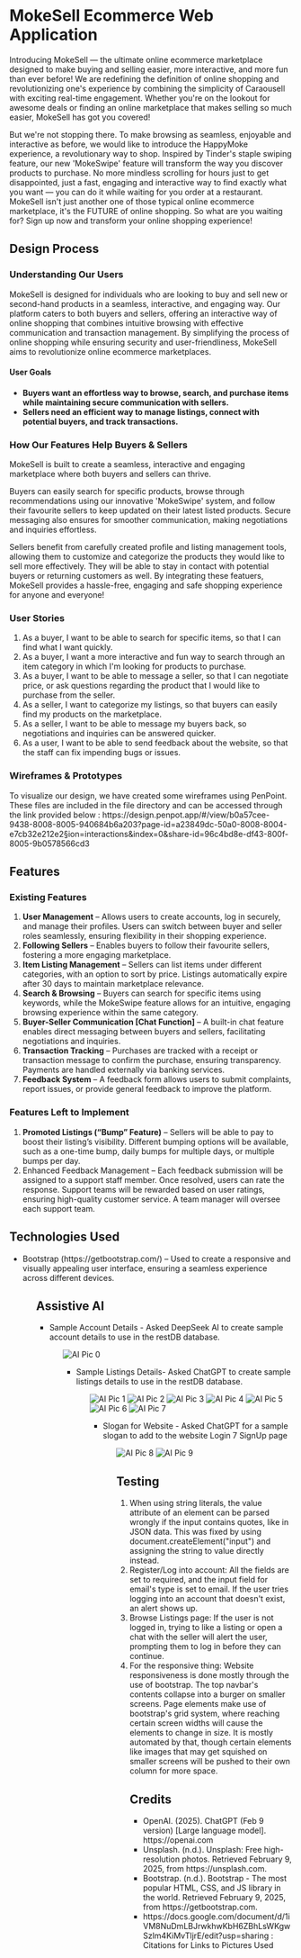 <h1>
  <strong>MokeSell Ecommerce Web Application</strong>
</h1>

<p>
Introducing MokeSell — the ultimate online ecommerce marketplace designed to make buying and selling easier, more interactive, and more fun than ever before! We are redefining the definition of online shopping and revolutionizing one's experience by combining the simplicity of Caraousell with exciting real-time engagement. Whether you're on the lookout for awesome deals or finding an online marketplace that makes selling so much easier, MokeSell has got you covered! 

But we're not stopping there. To make browsing as seamless, enjoyable and interactive as before, we would like to introduce the HappyMoke experience, a revolutionary way to shop. Inspired by Tinder's staple swiping feature, our new 'MokeSwipe' feature will transform the way you discover products to purchase. No more mindless scrolling for hours just to get disappointed, just a fast, engaging and interactive way to find exactly what you want — you can do it while waiting for you order at a restaurant. MokeSell isn't just another one of those typical online ecommerce marketplace, it's the FUTURE of online shopping. So what are you waiting for? Sign up now and transform your online shopping experience!
</p>

<h2>
  <strong>Design Process</strong>
</h2>

<h3>
  <strong>Understanding Our Users</strong>
</h3>

<p> 
MokeSell is designed for individuals who are looking to buy and sell new or second-hand products in a seamless, interactive, and engaging way. Our platform caters to both buyers and sellers, offering an interactive way of online shopping that combines intuitive browsing with effective communication and transaction management. By simplifying the process of online shopping while ensuring security and user-friendliness, MokeSell aims to revolutionize online ecommerce marketplaces. 
<p>

<h4>
  <strong>User Goals</strong>
<h4>

<ul>
  <li>
    <strong>Buyers</strong> want an effortless way to browse, search, and purchase items while maintaining secure communication with sellers.
  </li>
  <li>
    <strong>Sellers</strong> need an efficient way to manage listings, connect with potential buyers, and track transactions.
  </li>
</ul>

<h3>
  <strong>How Our Features Help Buyers & Sellers</strong>
</h3>

<p>
MokeSell is built to create a seamless, interactive and engaging marketplace where both buyers and sellers can thrive.

Buyers can easily search for specific products, browse through recommendations using our innovative 'MokeSwipe' system, and follow their favourite sellers to keep updated on their latest listed products. Secure messaging also ensures for smoother communication, making negotiations and inquiries effortless. 

Sellers benefit from carefully created profile and listing management tools, allowing them to customize and categorize the products they would like to sell more effectively. They will be able to stay in contact with potential buyers or returning customers as well. By integrating these featuers, MokeSell provides a hassle-free, engaging and safe shopping experience for anyone and everyone! 
<p>

<h3>
  <strong>User Stories</strong>
</h3>

<ol>
  <li> As a buyer, I want to be able to search for specific items, so that I can find what I want quickly.</li>
  <li> As a buyer, I want a more interactive and fun way to search through an item category in which I'm looking for products to purchase.</li>
  <li> As a buyer, I want to be able to message a seller, so that I can negotiate price, or ask questions regarding the product that I would like to purchase from the seller.</li>
  <li> As a seller, I want to categorize my listings, so that buyers can easily find my products on the marketplace.</li>
  <li> As a seller, I want to be able to message my buyers back, so negotiations and inquiries can be answered quicker.</li>
  <li> As a user, I want to be able to send feedback about the website, so that the staff can fix impending bugs or issues.</li>
</ol>

<h3>
  <strong>Wireframes & Prototypes</strong>
</h3>

<p>
To visualize our design, we have created some wireframes using PenPoint. These files are included in the file directory and can be accessed through the link provided below : 
  https://design.penpot.app/#/view/b0a57cee-9438-8008-8005-940684b6a203?page-id=a23849dc-50a0-8008-8004-e7cb32e212e2&section=interactions&index=0&share-id=96c4bd8e-df43-800f-8005-9b0578566cd3
</p>

<h2>
  <strong>Features</strong>
</h2>

<h3>
  <strong>Existing Features</strong>
</h3>

<ol>
  <li> 
  <strong>User Management</strong> – Allows users to create accounts, log in securely, and manage their profiles. Users can switch between buyer and seller roles seamlessly, ensuring flexibility in their shopping experience.
  </li>

  <li> 
  <strong>Following Sellers</strong> – Enables buyers to follow their favourite sellers, fostering a more engaging marketplace.
  </li>

  <li>
  <strong>Item Listing Management</strong> – Sellers can list items under different categories, with an option to sort by price. Listings automatically expire after 30 days to maintain marketplace relevance.
  </li>

  <li>
  <strong>Search & Browsing</strong> – Buyers can search for specific items using keywords, while the MokeSwipe feature allows for an intuitive, engaging browsing experience within the same category.
  </li>

  <li>
  <strong>Buyer-Seller Communication [Chat Function]</strong> – A built-in chat feature enables direct messaging between buyers and sellers, facilitating negotiations and inquiries.
  </li>

  <li>
  <strong>Transaction Tracking</strong> – Purchases are tracked with a receipt or transaction message to confirm the purchase, ensuring transparency. Payments are handled externally via banking services.
  </li>

  <li>
  <strong>Feedback System</strong> – A feedback form allows users to submit complaints, report issues, or provide general feedback to improve the platform.
  </li>
</ol>

<h3>
  <strong>Features Left to Implement</strong>
</h3>

<ol>
  <li>
    <strong>Promoted Listings (“Bump” Feature)</strong> – Sellers will be able to pay to boost their listing’s visibility. Different bumping options will be available, such as a one-time bump, daily bumps for multiple days, or multiple bumps per day.
  </li>

  <li>
    </strong>Enhanced Feedback Management</strong> – Each feedback submission will be assigned to a support staff member. Once resolved, users can rate the response. Support teams will be rewarded based on user ratings, ensuring high-quality customer service. A team manager will oversee each support team.
  </li>
</ol>

<h2>
  <strong>Technologies Used</strong>
</h2>

<ul>
  <li> Bootstrap (https://getbootstrap.com/) – Used to create a responsive and visually appealing user interface, ensuring a seamless experience across different devices. 
  </li>
<ul>

<h2>
  <strong>Assistive AI</strong>
</h2>

<ul>
  <li> Sample Account Details - Asked DeepSeek AI to create sample account details to use in the restDB database.</li>
<ul>

![AI Pic 0](images/Assisted-AI%20Pictures/photo_2025-02-09_23-39-00.jpg)

<ul>
  <li> Sample Listings Details- Asked ChatGPT to create sample listings details to use in the restDB database.</li>
<ul>

![AI Pic 1](images/Assisted-AI%20Pictures/Screenshot%202025-02-09%20232715.png)
![AI Pic 2](images/Assisted-AI%20Pictures/Screenshot%202025-02-09%20232729.png)
![AI Pic 3](images/Assisted-AI%20Pictures/Screenshot%202025-02-09%20232740.png)
![AI Pic 4](images/Assisted-AI%20Pictures/Screenshot%202025-02-09%20232747.png)
![AI Pic 5](images/Assisted-AI%20Pictures/Screenshot%202025-02-09%20232756.png)
![AI Pic 6](images/Assisted-AI%20Pictures/Screenshot%202025-02-09%20232804.png)
![AI Pic 7](images/Assisted-AI%20Pictures/Screenshot%202025-02-09%20232812.png)

<ul>
  <li> Slogan for Website - Asked ChatGPT for a sample slogan to add to the website Login 7 SignUp page</li>
<ul>

![AI Pic 8](images/Assisted-AI%20Pictures/Screenshot%202025-02-09%20232831.png)
![AI Pic 9](images/Assisted-AI%20Pictures/Screenshot%202025-02-09%20232839.png)

<h2>
  <strong>Testing</strong>
</h2>

<ol>
  <li> When using string literals, the value attribute of an element can be parsed wrongly if the input contains quotes, like in JSON data. This was fixed by using document.createElement("input") and assigning the string to value directly instead. </li>

  <li> Register/Log into account:
All the fields are set to required, and the input field for email's type is set to email. 
If the user tries logging into an account that doesn't exist, an alert shows up. </li>

  <li> Browse Listings page:
If the user is not logged in, trying to like a listing or open a chat with the seller will alert the user, prompting them to log in before they can continue. </li>

  <li> For the responsive thing:
Website responsiveness is done mostly through the use of bootstrap.
The top navbar's contents collapse into a burger on smaller screens.
Page elements make use of bootstrap's grid system, where reaching certain screen widths will cause the elements to change in size.
It is mostly automated by that, though certain elements like images that may get squished on smaller screens will be pushed to their own column for more space. </li>

<h2>
  <strong> Credits </strong>
</h2>

<ul>
  <li>OpenAI. (2025). ChatGPT (Feb 9 version) [Large language model]. https://openai.com</li>
  <li>Unsplash. (n.d.). Unsplash: Free high-resolution photos. Retrieved February 9, 2025, from https://unsplash.com.</li>
  <li>Bootstrap. (n.d.). Bootstrap - The most popular HTML, CSS, and JS library in the world. Retrieved February 9, 2025, from https://getbootstrap.com.</li>
  <li> https://docs.google.com/document/d/1iVM8NuDmLBJrwkhwKbH6ZBhLsWKgwSzlm4KiMvTljrE/edit?usp=sharing : Citations for Links to Pictures Used </li>
</ul>
